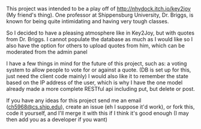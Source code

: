 This project was intended to be a play off of http://nhydock.itch.io/key2joy (My friend's thing).
One professor at Shippensburg University, Dr. Briggs, is known for being quite intimidating and having very tough classes.

So I decided to have a pleasing atmosphere like in Key2Joy, but with quotes from Dr. Briggs.
I cannot populate the database as much as I would like so I also have the option for others to upload quotes from him, which can be moderated from the admin panel

I have a few things in mind for the future of this project, such as:
    a voting system to allow people to vote for or against a quote. (DB is set up for this, just need the client code mainly)
        I would also like it to remember the state based on the IP address of the user, which is why I have the one model already made
    a more complete RESTful api including put, but delete or post.
    

If you have any ideas for this project send me an email (ch5968@cs.ship.edu),
    create an issue (eh I suppose it'd work),
    or fork this, code it yourself, and I'll merge it with this if I think it's good enough (I may then add you as a developer if you want)
